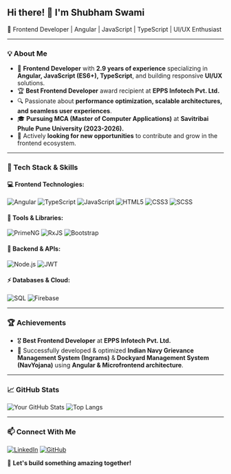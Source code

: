 ## Hi there! 👋 I'm Shubham Swami

🚀 Frontend Developer | Angular | JavaScript | TypeScript | UI/UX Enthusiast

---

### 💡 About Me
- 🎯 **Frontend Developer** with **2.9 years of experience** specializing in **Angular, JavaScript (ES6+), TypeScript**, and building responsive **UI/UX** solutions.
- 🏆 **Best Frontend Developer** award recipient at **EPPS Infotech Pvt. Ltd.**
- 🔍 Passionate about **performance optimization, scalable architectures, and seamless user experiences**.
- 🎓 **Pursuing MCA (Master of Computer Applications)** at **Savitribai Phule Pune University (2023-2026).**
- 💼 Actively **looking for new opportunities** to contribute and grow in the frontend ecosystem.

---

### 🔨 Tech Stack & Skills

#### 💻 Frontend Technologies:
![Angular](https://img.shields.io/badge/Angular-DD0031?style=for-the-badge&logo=angular&logoColor=white)
![TypeScript](https://img.shields.io/badge/TypeScript-3178C6?style=for-the-badge&logo=typescript&logoColor=white)
![JavaScript](https://img.shields.io/badge/JavaScript-F7DF1E?style=for-the-badge&logo=javascript&logoColor=black)
![HTML5](https://img.shields.io/badge/HTML5-E34F26?style=for-the-badge&logo=html5&logoColor=white)
![CSS3](https://img.shields.io/badge/CSS3-1572B6?style=for-the-badge&logo=css3&logoColor=white)
![SCSS](https://img.shields.io/badge/SCSS-CC6699?style=for-the-badge&logo=sass&logoColor=white)

#### 🔧 Tools & Libraries:
![PrimeNG](https://img.shields.io/badge/PrimeNG-4CAF50?style=for-the-badge&logo=primefaces&logoColor=white)
![RxJS](https://img.shields.io/badge/RxJS-B7178C?style=for-the-badge&logo=reactivex&logoColor=white)
![Bootstrap](https://img.shields.io/badge/Bootstrap-7952B3?style=for-the-badge&logo=bootstrap&logoColor=white)

#### 📡 Backend & APIs:
![Node.js](https://img.shields.io/badge/Node.js-339933?style=for-the-badge&logo=nodedotjs&logoColor=white)
![JWT](https://img.shields.io/badge/JWT-000000?style=for-the-badge&logo=jsonwebtokens&logoColor=white)

#### ⚡ Databases & Cloud:
![SQL](https://img.shields.io/badge/SQL-4479A1?style=for-the-badge&logo=postgresql&logoColor=white)
![Firebase](https://img.shields.io/badge/Firebase-FFCA28?style=for-the-badge&logo=firebase&logoColor=black)

---

### 🏆 Achievements
- 🎖️ **Best Frontend Developer** at **EPPS Infotech Pvt. Ltd.**
- 🎯 Successfully developed & optimized **Indian Navy Grievance Management System (Ingrams)** & **Dockyard Management System (NavYojana)** using **Angular & Microfrontend architecture**.

---

### 📈 GitHub Stats
![Your GitHub Stats](https://github-readme-stats.vercel.app/api?username=shubhamswamiss&show_icons=true&theme=radical)
![Top Langs](https://github-readme-stats.vercel.app/api/top-langs/?username=shubhamswamiss&layout=compact&theme=radical)

---

### 📫 Connect With Me
[![LinkedIn](https://img.shields.io/badge/LinkedIn-0A66C2?style=for-the-badge&logo=linkedin&logoColor=white)](https://www.linkedin.com/in/shubham-swami-46b822310/)
[![GitHub](https://img.shields.io/badge/GitHub-181717?style=for-the-badge&logo=github&logoColor=white)](https://github.com/shubhamswamiss)

🚀 **Let's build something amazing together!**
